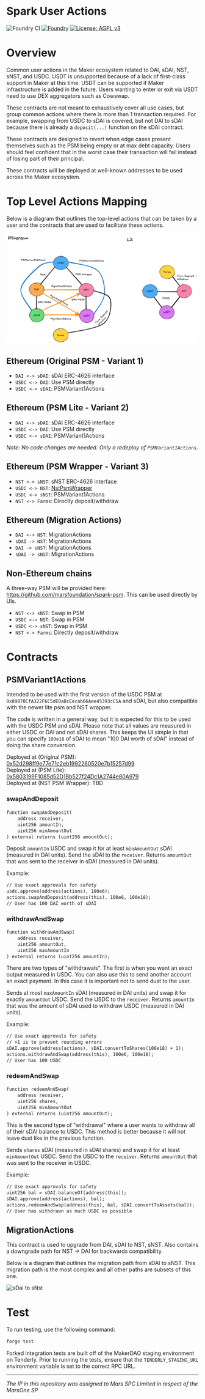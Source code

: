 # Spark User Actions

![Foundry CI](https://github.com/marsfoundation/spark-user-actions/actions/workflows/ci.yml/badge.svg)
[![Foundry][foundry-badge]][foundry]
[![License: AGPL v3](https://img.shields.io/badge/License-AGPL%20v3-blue.svg)](https://github.com/marsfoundation/spark-user-actions/blob/master/LICENSE)

[foundry]: https://getfoundry.sh/
[foundry-badge]: https://img.shields.io/badge/Built%20with-Foundry-FFDB1C.svg

# Overview

Common user actions in the Maker ecosystem related to DAI, sDAI, NST, sNST, and USDC. USDT is unsupported because of a lack of first-class support in Maker at this time. USDT can be supported if Maker infrastructure is added in the future. Users wanting to enter or exit via USDT need to use DEX aggregators such as Cowswap.

These contracts are not meant to exhaustively cover all use cases, but group common actions where there is more than 1 transaction required. For example, swapping from USDC to sDAI is covered, but not DAI to sDAI because there is already a `deposit(...)` function on the sDAI contract.

These contracts are designed to revert when edge cases present themselves such as the PSM being empty or at max debt capacity. Users should feel confident that in the worst case their transaction will fail instead of losing part of their principal.

These contracts will be deployed at well-known addresses to be used across the Maker ecosystem.

# Top Level Actions Mapping

Below is a diagram that outlines the top-level actions that can be taken by a user and the contracts that are used to facilitate these actions.

![Actions Mapping](./.assets/user-actions-overview.png)

## Ethereum (Original PSM - Variant 1)

- `DAI <-> sDAI`: sDAI ERC-4626 interface
- `USDC <-> DAI`: Use PSM directly
- `USDC <-> sDAI`: PSMVariant1Actions

## Ethereum (PSM Lite - Variant 2)

- `DAI <-> sDAI`: sDAI ERC-4626 interface
- `USDC <-> DAI`: Use PSM directly
- `USDC <-> sDAI`: PSMVariant1Actions

*Note: No code changes are needed. Only a redeploy of `PSMVariant1Actions`.*

## Ethereum (PSM Wrapper - Variant 3)

- `NST <-> sNST`: sNST ERC-4626 interface
- `USDC <-> NST`: [NstPsmWrapper](https://github.com/makerdao/nst-wrappers/blob/dev/src/NstPsmWrapper.sol)
- `USDC <-> sNST`: PSMVariant1Actions
- `NST <-> Farms`: Directly deposit/withdraw

## Ethereum (Migration Actions)

- `DAI <-> NST`: MigrationActions
- `sDAI -> NST`: MigrationActions
- `DAI -> sNST`: MigrationActions
- `sDAI -> sNST`: MigrationActions

## Non-Ethereum chains

A three-way PSM will be provided here: https://github.com/marsfoundation/spark-psm. This can be used directly by UIs.

- `NST <-> sNST`: Swap in PSM
- `USDC <-> NST`: Swap in PSM
- `USDC <-> sNST`: Swap in PSM
- `NST <-> Farms`: Directly deposit/withdraw

# Contracts

## PSMVariant1Actions

Intended to be used with the first version of the USDC PSM at `0x89B78CfA322F6C5dE0aBcEecab66Aee45393cC5A` and sDAI, but also compatible with the newer lite psm and NST wrapper.

The code is written in a general way, but it is expected for this to be used with the USDC PSM and sDAI. Please note that all values are measured in either USDC or DAI and not sDAI shares. This keeps the UI simple in that you can specify `100e18` of sDAI to mean "100 DAI worth of sDAI" instead of doing the share conversion.

Deployed at (Original PSM): [0x52d298ff9e77e71c2eb1992260520e7b15257d99](https://etherscan.io/address/0x52d298ff9e77e71c2eb1992260520e7b15257d99)  
Deployed at (PSM Lite): [0x5803199F1085d52D1Bb527f24Dc1A2744e80A979](https://etherscan.io/address/0x5803199F1085d52D1Bb527f24Dc1A2744e80A979)  
Deployed at (NST PSM Wrapper): TBD  

### swapAndDeposit

```solidity
function swapAndDeposit(
    address receiver,
    uint256 amountIn,
    uint256 minAmountOut
) external returns (uint256 amountOut);
```

Deposit `amountIn` USDC and swap it for at least `minAmountOut` sDAI (measured in DAI units). Send the sDAI to the `receiver`. Returns `amountOut` that was sent to the receiver in sDAI (measured in DAI units).

Example:

```solidity
// Use exact approvals for safety
usdc.approve(address(actions), 100e6);
actions.swapAndDeposit(address(this), 100e6, 100e18);
// User has 100 DAI worth of sDAI
```

### withdrawAndSwap

```solidity
function withdrawAndSwap(
    address receiver,
    uint256 amountOut,
    uint256 maxAmountIn
) external returns (uint256 amountIn);
```

There are two types of "withdrawals". The first is when you want an exact output measured in USDC. You can also use this to send another account an exact payment. In this case it is important not to send dust to the user.

Sends at most `maxAmountIn` sDAI (measured in DAI units) and swap it for exactly `amountOut` USDC. Send the USDC to the `receiver`. Returns `amountIn` that was the amount of sDAI used to withdraw USDC (measured in DAI units).

Example:

```solidity
// Use exact approvals for safety
// +1 is to prevent rounding errors
sDAI.approve(address(actions), sDAI.convertToShares(100e18) + 1);
actions.withdrawAndSwap(address(this), 100e6, 100e18);
// User has 100 USDC
```

### redeemAndSwap

```solidity
function redeemAndSwap(
    address receiver,
    uint256 shares,
    uint256 minAmountOut
) external returns (uint256 amountOut);
```

This is the second type of "withdrawal" where a user wants to withdraw all of their sDAI balance to USDC. This method is better because it will not leave dust like in the previous function.

Sends `shares` sDAI (measured in sDAI shares) and swap it for at least `minAmountOut` USDC. Send the USDC to the `receiver`. Returns `amountOut` that was sent to the receiver in USDC.

Example:

```solidity
// Use exact approvals for safety
uint256 bal = sDAI.balanceOf(address(this));
sDAI.approve(address(actions), bal);
actions.redeemAndSwap(address(this), bal, sDAI.convertToAssets(bal));
// User has withdrawn as much USDC as possible
```

## MigrationActions

This contract is used to upgrade from DAI, sDAI to NST, sNST. Also contains a downgrade path for NST -> DAI for backwards compatibility.

Below is a diagram that outlines the migration path from sDAI to sNST. This migration path is the most complex and all other paths are subsets of this one.

![sDai to sNst](https://github.com/user-attachments/assets/a7b74251-f7bb-46e1-ac77-88a1e1c452b5)

# Test

To run testing, use the following command:

```bash
forge test
```

Forked integration tests are built off of the MakerDAO staging environment on Tenderly. Prior to running the tests, ensure that the `TENDERLY_STAGING_URL` environment variable is set to the correct RPC URL.

***
*The IP in this repository was assigned to Mars SPC Limited in respect of the MarsOne SP*
